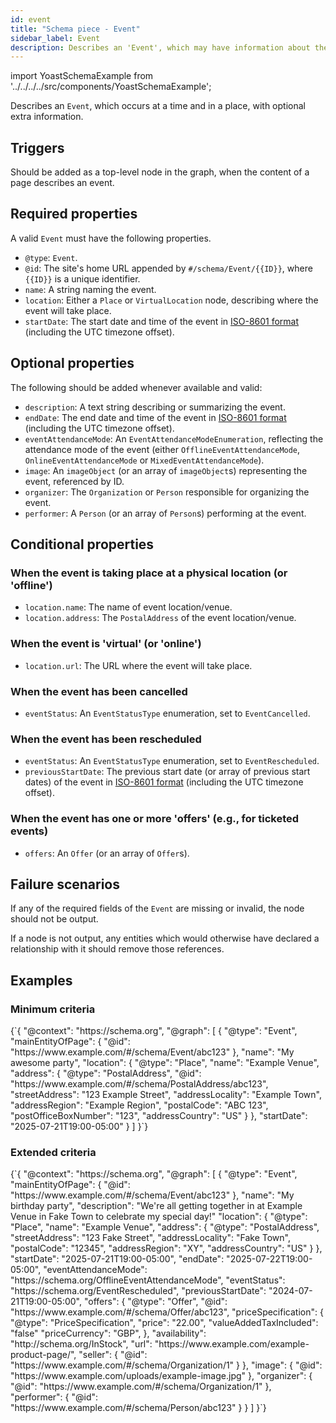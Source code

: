 ```yaml
---
id: event
title: "Schema piece - Event"
sidebar_label: Event
description: Describes an 'Event', which may have information about the date/time, location, and attendence options.
---
```

import YoastSchemaExample from '../../../../src/components/YoastSchemaExample';

Describes an `Event`, which occurs at a time and in a place, with optional extra information.

## Triggers
Should be added as a top-level node in the graph, when the content of a page describes an event.

## Required properties
A valid `Event` must have the following properties.

* `@type`: `Event`.
* `@id`: The site's home URL appended by `#/schema/Event/{{ID}}`, where `{{ID}}` is a unique identifier.
* `name`: A string naming the event.
* `location`: Either a `Place` or `VirtualLocation` node, describing where the event will take place.
* `startDate`: The start date and time of the event in [ISO-8601 format](https://en.wikipedia.org/wiki/ISO_8601) (including the UTC timezone offset).

## Optional properties
The following should be added whenever available and valid:

* `description`: A text string describing or summarizing the event.
* `endDate`: The end date and time of the event in [ISO-8601 format](https://en.wikipedia.org/wiki/ISO_8601) (including the UTC timezone offset).
* `eventAttendanceMode`: An `EventAttendanceModeEnumeration`, reflecting the attendance mode of the event (either `OfflineEventAttendanceMode`, `OnlineEventAttendanceMode` or `MixedEventAttendanceMode`).
* `image`: An `imageObject` (or an array of `imageObject`s) representing the event, referenced by ID.
* `organizer`: The `Organization` or `Person` responsible for organizing the event.
* `performer`: A `Person` (or an array of `Person`s) performing at the event.

## Conditional properties

### When the event is taking place at a physical location (or 'offline')
* `location.name`: The name of event location/venue.
* `location.address`: The `PostalAddress` of the event location/venue.

### When the event is 'virtual' (or 'online')
* `location.url`: The URL where the event will take place.

### When the event has been cancelled
* `eventStatus`: An `EventStatusType` enumeration, set to `EventCancelled`. 

### When the event has been rescheduled
* `eventStatus`: An `EventStatusType` enumeration, set to `EventRescheduled`.
* `previousStartDate`: The previous start date (or array of previous start dates) of the event in [ISO-8601 format](https://en.wikipedia.org/wiki/ISO_8601) (including the UTC timezone offset).

### When the event has one or more 'offers' (e.g., for ticketed events)
* `offers`: An `Offer` (or an array of `Offer`s).

## Failure scenarios
If any of the required fields of the `Event` are missing or invalid, the node should not be output.

If a node is not output, any entities which would otherwise have declared a relationship with it should remove those references.

## Examples

### Minimum criteria

<YoastSchemaExample>
{`{
    "@context": "https://schema.org",
    "@graph": [
        {
            "@type": "Event",
            "mainEntityOfPage": {
                "@id": "https://www.example.com/#/schema/Event/abc123"
            },
            "name": "My awesome party",
            "location": {
                "@type": "Place",
                "name": "Example Venue",
                "address": {
                    "@type": "PostalAddress",
                    "@id": "https://www.example.com/#/schema/PostalAddress/abc123",
                    "streetAddress": "123 Example Street",
                    "addressLocality": "Example Town",
                    "addressRegion": "Example Region",
                    "postalCode": "ABC 123",
                    "postOfficeBoxNumber": "123",
                    "addressCountry": "US"
                }
            },
            "startDate": "2025-07-21T19:00-05:00"
        }
    ]
}`}
</YoastSchemaExample>

### Extended criteria

<YoastSchemaExample>
{`{
    "@context": "https://schema.org",
    "@graph": [
        {
            "@type": "Event",
            "mainEntityOfPage": {
                "@id": "https://www.example.com/#/schema/Event/abc123"
            },
            "name": "My birthday party",
            "description": "We're all getting together in at Example Venue in Fake Town to celebrate my special day!"
            "location": {
                "@type": "Place",
                "name": "Example Venue",
                "address": {
                    "@type": "PostalAddress",
                    "streetAddress": "123 Fake Street",
                    "addressLocality": "Fake Town",
                    "postalCode": "12345",
                    "addressRegion": "XY",
                    "addressCountry": "US"
                }
            },
            "startDate": "2025-07-21T19:00-05:00",
            "endDate": "2025-07-22T19:00-05:00",
            "eventAttendanceMode": "https://schema.org/OfflineEventAttendanceMode",
            "eventStatus": "https://schema.org/EventRescheduled",
            "previousStartDate": "2024-07-21T19:00-05:00",
            "offers": {
                "@type": "Offer",
                "@id": "https://www.example.com/#/schema/Offer/abc123",
                "priceSpecification": {
                    "@type": "PriceSpecification",
                    "price": "22.00",
                    "valueAddedTaxIncluded": "false"              
                    "priceCurrency": "GBP",
                },
                "availability": "http://schema.org/InStock",
                "url": "https://www.example.com/example-product-page/",
                "seller": {
                    "@id": "https://www.example.com/#/schema/Organization/1"
                }
            },
            "image": {
                "@id": "https://www.example.com/uploads/example-image.jpg"
            },
            "organizer": {
                "@id": "https://www.example.com/#/schema/Organization/1"
            },
            "performer": {
                "@id": "https://www.example.com/#/schema/Person/abc123"
            }
        }
    ]
}`}
</YoastSchemaExample>
